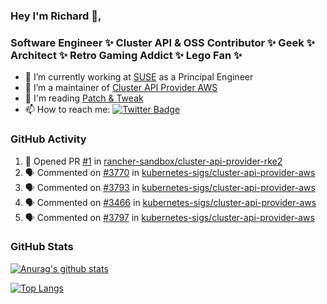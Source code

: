 ### Hey I'm Richard 👋, 

<h3 align="left">Software Engineer ✨ Cluster API & OSS Contributor ✨ Geek ✨ Architect ✨ Retro Gaming Addict ✨ Lego Fan ✨</h3>

- 🔭 I’m currently working at [SUSE](https://www.suse.com/) as a Principal Engineer
- 👯 I’m a maintainer of [Cluster API Provider AWS](https://github.com/kubernetes-sigs/cluster-api-provider-aws)
- 💬 I'm reading [Patch & Tweak](https://bjooks.com/products/patch-tweak-exploring-modular-synthesis)
- 📫 How to reach me: [![Twitter Badge](https://img.shields.io/badge/-@fruit_case-00acee?style=flat&logo=Twitter&logoColor=white)](https://twitter.com/intent/follow?screen_name=fruit_case "Follow on Twitter")

### GitHub Activity 

<!--START_SECTION:activity-->
1. 💪 Opened PR [#1](https://github.com/rancher-sandbox/cluster-api-provider-rke2/pull/1) in [rancher-sandbox/cluster-api-provider-rke2](https://github.com/rancher-sandbox/cluster-api-provider-rke2)
2. 🗣 Commented on [#3770](https://github.com/kubernetes-sigs/cluster-api-provider-aws/issues/3770) in [kubernetes-sigs/cluster-api-provider-aws](https://github.com/kubernetes-sigs/cluster-api-provider-aws)
3. 🗣 Commented on [#3793](https://github.com/kubernetes-sigs/cluster-api-provider-aws/issues/3793) in [kubernetes-sigs/cluster-api-provider-aws](https://github.com/kubernetes-sigs/cluster-api-provider-aws)
4. 🗣 Commented on [#3466](https://github.com/kubernetes-sigs/cluster-api-provider-aws/issues/3466) in [kubernetes-sigs/cluster-api-provider-aws](https://github.com/kubernetes-sigs/cluster-api-provider-aws)
5. 🗣 Commented on [#3797](https://github.com/kubernetes-sigs/cluster-api-provider-aws/issues/3797) in [kubernetes-sigs/cluster-api-provider-aws](https://github.com/kubernetes-sigs/cluster-api-provider-aws)
<!--END_SECTION:activity-->

### GitHub Stats

[![Anurag's github stats](https://github-readme-stats.vercel.app/api?username=richardcase&count_private=true&show_icons=true)](https://github.com/anuraghazra/github-readme-stats)

[![Top Langs](https://github-readme-stats.vercel.app/api/top-langs/?username=richardcase&hide=html&layout=compact)](https://github.com/anuraghazra/github-readme-stats)
